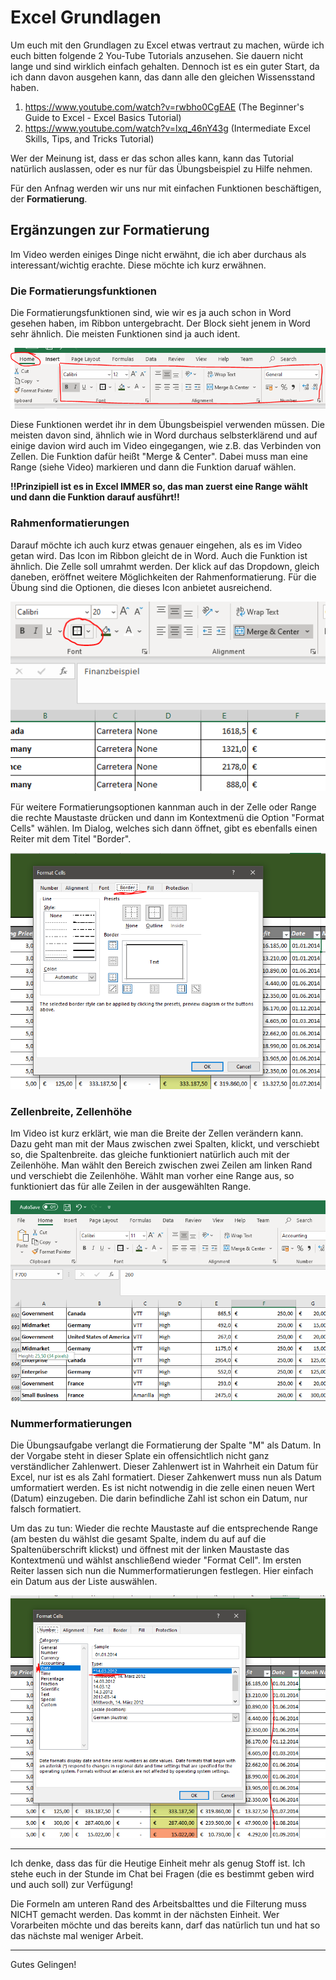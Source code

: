 # Excel Grundlagen

Um euch mit den Grundlagen zu Excel etwas vertraut zu machen, würde ich euch bitten folgende 2 You-Tube Tutorials anzusehen. Sie dauern nicht lange und sind wirklich einfach gehalten. Dennoch ist es ein guter Start, da ich dann davon ausgehen kann, das dann alle den gleichen Wissensstand haben.

1. https://www.youtube.com/watch?v=rwbho0CgEAE (The Beginner's Guide to Excel - Excel Basics Tutorial)
2. https://www.youtube.com/watch?v=lxq_46nY43g (Intermediate Excel Skills, Tips, and Tricks Tutorial)

Wer der Meinung ist, dass er das schon alles kann, kann das Tutorial natürlich auslassen, oder es nur für das Übungsbeispiel zu Hilfe nehmen. 

Für den Anfnag werden wir uns nur mit einfachen Funktionen beschäftigen, der **Formatierung**.

## Ergänzungen zur Formatierung

Im Video werden einiges Dinge nicht erwähnt, die ich aber durchaus als interessant/wichtig erachte. Diese möchte ich kurz erwähnen.

### Die Formatierungsfunktionen

Die Formatierungsfunktionen sind, wie wir es ja auch schon in Word gesehen haben, im Ribbon untergebracht. Der Block sieht jenem in Word sehr ähnlich. Die meisten Funktionen sind ja auch ident.

![Formatierungsblock](Formatierungsblock.PNG)

Diese Funktionen werdet ihr in dem Übungsbeispiel verwenden müssen. Die meisten davon sind, ähnlich wie in Word durchaus selbsterklärend und auf einige davion wird auch im Video eingegangen, wie z.B. das Verbinden von Zellen. Die Funktion dafür heißt "Merge & Center". Dabei muss man eine Range (siehe Video) markieren und dann die Funktion daruaf wählen.

**!!Prinzipiell ist es in Excel IMMER so, das man zuerst eine Range wählt und dann die Funktion darauf ausführt!!**

### Rahmenformatierungen

Darauf möchte ich auch kurz etwas genauer eingehen, als es im Video getan wird. Das Icon im Ribbon gleicht de in Word. Auch die Funktion ist ähnlich. Die Zelle soll umrahmt werden. Der klick auf das Dropdown, gleich daneben, eröffnet weitere Möglichkeiten der Rahmenformatierung. Für die Übung sind die Optionen, die dieses Icon anbietet ausreichend.

![Rahmen](Rahmen.PNG)

Für weitere Formatierungsoptionen kannman auch in der Zelle oder Range die rechte Maustaste drücken und dann im Kontextmenü die Option "Format Cells" wählen. Im Dialog, welches sich dann öffnet, gibt es ebenfalls einen Reiter mit dem Titel "Border".

![RahmenFormatierung](RahmenFormatierung.PNG)

### Zellenbreite, Zellenhöhe

Im Video ist kurz erklärt, wie man die Breite der Zellen verändern kann. Dazu geht man mit der Maus zwischen zwei Spalten, klickt,  und verschiebt so, die Spaltenbreite. das gleiche funktioniert natürlich auch mit der Zeilenhöhe. Man wählt den Bereich zwischen zwei Zeilen am linken Rand und verschiebt die Zeilenhöhe. Wählt man vorher eine Range aus, so funktioniert das für alle Zeilen in der ausgewählten Range.

![Zeilenhoehe](Zeilenhoehe.png)

### Nummerformatierungen

Die Übungsaufgabe verlangt die Formatierung der Spalte "M" als Datum. In der Vorgabe steht in dieser Splate ein offensichtlich nicht ganz verständlicher Zahlenwert. Dieser Zahlenwert ist in Wahrheit ein Datum für Excel, nur ist es als Zahl formatiert. Dieser Zahkenwert muss nun als Datum umformatiert werden. Es ist nicht notwendig in die zelle einen neuen Wert (Datum) einzugeben. Die darin befindliche Zahl ist schon ein Datum, nur falsch formatiert.

Um das zu tun:
Wieder die rechte Maustaste auf die entsprechende Range (am besten du wählst die gesamt Spalte, indem du auf auf die Spaltenüberschrift klickst) und öffnest mit der linken Maustaste das Kontextmenü und wählst anschließend wieder "Format Cell". Im ersten Reiter lassen sich nun die Nummerformatierungen festlegen. Hier einfach ein Datum aus der Liste auswählen.

![Formatierung](Formatierung.PNG)

---

Ich denke, dass das für die Heutige Einheit mehr als genug Stoff ist. Ich stehe euch in der Stunde im Chat bei Fragen (die es bestimmt geben wird und auch soll) zur Verfügung!

Die Formeln am unteren Rand des Arbeitsbalttes und die Filterung muss NICHT gemacht werden. Das kommt in der nächsten Einheit. Wer Vorarbeiten möchte und das bereits kann, darf das natürlich tun und hat so das nächste mal weniger Arbeit.

---

Gutes Gelingen!